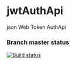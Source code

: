 # jwtAuthApi
json Web Token AuthApi

### Branch master status
[![Build status](https://ci.appveyor.com/api/projects/status/f6vry7gx541t9e6p/branch/master?svg=true)](https://ci.appveyor.com/project/alexandrebl/jwtauthapi/branch/master)
